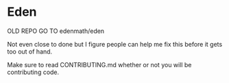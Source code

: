 # Eden

OLD REPO GO TO edenmath/eden

Not even close to done but I figure people can help me fix this before it gets too out of hand.

Make sure to read CONTRIBUTING.md whether or not you will be contributing code.
